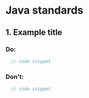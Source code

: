 # Java standards

## 1. Example title

### Do:
```java
  // code snippet
```

### Don't:
```java
  // code snippet
```
